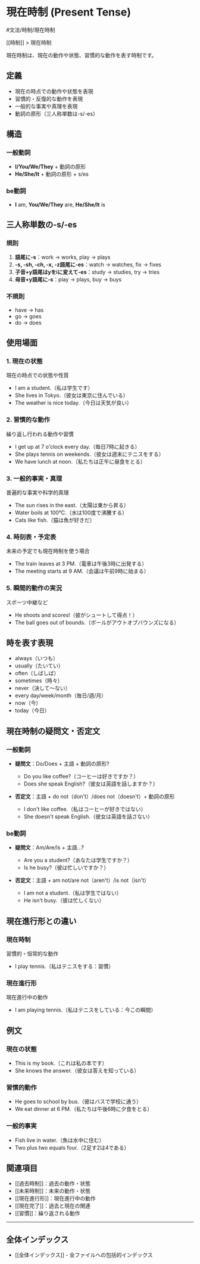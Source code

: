 # 現在時制 (Present Tense)

#文法/時制/現在時制

[[時制]] > 現在時制

現在時制は、現在の動作や状態、習慣的な動作を表す時制です。

## 定義
- 現在の時点での動作や状態を表現
- 習慣的・反復的な動作を表現
- 一般的な事実や真理を表現
- 動詞の原形（三人称単数は-s/-es）

## 構造

### 一般動詞
- **I/You/We/They** + 動詞の原形
- **He/She/It** + 動詞の原形 + s/es

### be動詞
- **I** am, **You/We/They** are, **He/She/It** is

## 三人称単数の-s/-es

### 規則
1. **語尾に-s**：work → works, play → plays
2. **-s, -sh, -ch, -x, -z語尾に-es**：watch → watches, fix → fixes
3. **子音+y語尾はyをiに変えて-es**：study → studies, try → tries
4. **母音+y語尾に-s**：play → plays, buy → buys

### 不規則
- have → has
- go → goes
- do → does

## 使用場面

### 1. 現在の状態
現在の時点での状態や性質
- I am a student.（私は学生です）
- She lives in Tokyo.（彼女は東京に住んでいる）
- The weather is nice today.（今日は天気が良い）

### 2. 習慣的な動作
繰り返し行われる動作や習慣
- I get up at 7 o'clock every day.（毎日7時に起きる）
- She plays tennis on weekends.（彼女は週末にテニスをする）
- We have lunch at noon.（私たちは正午に昼食をとる）

### 3. 一般的事実・真理
普遍的な事実や科学的真理
- The sun rises in the east.（太陽は東から昇る）
- Water boils at 100°C.（水は100度で沸騰する）
- Cats like fish.（猫は魚が好きだ）

### 4. 時刻表・予定表
未来の予定でも現在時制を使う場合
- The train leaves at 3 PM.（電車は午後3時に出発する）
- The meeting starts at 9 AM.（会議は午前9時に始まる）

### 5. 瞬間的動作の実況
スポーツ中継など
- He shoots and scores!（彼がシュートして得点！）
- The ball goes out of bounds.（ボールがアウトオブバウンズになる）

## 時を表す表現
- always（いつも）
- usually（たいてい）
- often（しばしば）
- sometimes（時々）
- never（決して～ない）
- every day/week/month（毎日/週/月）
- now（今）
- today（今日）

## 現在時制の疑問文・否定文

### 一般動詞
- **疑問文**：Do/Does + 主語 + 動詞の原形?
  - Do you like coffee?（コーヒーは好きですか？）
  - Does she speak English?（彼女は英語を話しますか？）

- **否定文**：主語 + do not（don't）/does not（doesn't）+ 動詞の原形
  - I don't like coffee.（私はコーヒーが好きではない）
  - She doesn't speak English.（彼女は英語を話さない）

### be動詞
- **疑問文**：Am/Are/Is + 主語...?
  - Are you a student?（あなたは学生ですか？）
  - Is he busy?（彼は忙しいですか？）

- **否定文**：主語 + am not/are not（aren't）/is not（isn't）
  - I am not a student.（私は学生ではない）
  - He isn't busy.（彼は忙しくない）

## 現在進行形との違い

### 現在時制
習慣的・恒常的な動作
- I play tennis.（私はテニスをする：習慣）

### 現在進行形
現在進行中の動作
- I am playing tennis.（私はテニスをしている：今この瞬間）

## 例文

### 現在の状態
- This is my book.（これは私の本です）
- She knows the answer.（彼女は答えを知っている）

### 習慣的動作
- He goes to school by bus.（彼はバスで学校に通う）
- We eat dinner at 6 PM.（私たちは午後6時に夕食をとる）

### 一般的事実
- Fish live in water.（魚は水中に住む）
- Two plus two equals four.（2足す2は4である）

## 関連項目
- [[過去時制]]：過去の動作・状態
- [[未来時制]]：未来の動作・状態
- [[現在進行形]]：現在進行中の動作
- [[現在完了]]：過去と現在の関連
- [[習慣]]：繰り返される動作

---

## 全体インデックス
- [[全体インデックス]] - 全ファイルへの包括的インデックス 